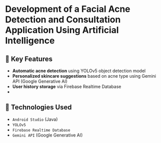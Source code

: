 # Development of a Facial Acne Detection and Consultation Application Using Artificial Intelligence

## 📌 Key Features

- **Automatic acne detection** using YOLOv5 object detection model
- **Personalized skincare suggestions** based on acne type using Gemini API (Google Generative AI)
- **User history storage** via Firebase Realtime Database
- 
## 📌 Technologies Used

- `Android Studio` (Java)
- `YOLOv5`
- `Firebase Realtime Database`
- `Gemini API` (Google Generative AI)
